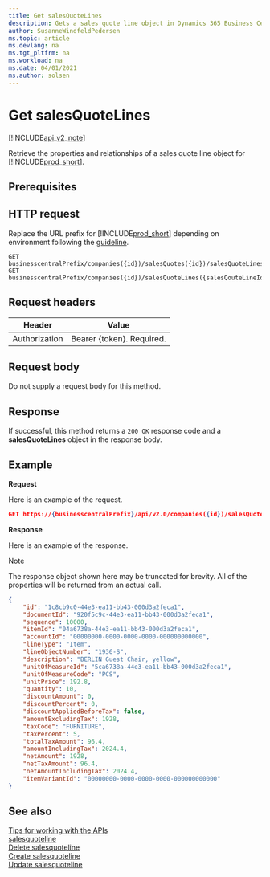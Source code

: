 ```yaml
---
title: Get salesQuoteLines  
description: Gets a sales quote line object in Dynamics 365 Business Central. 
author: SusanneWindfeldPedersen
ms.topic: article
ms.devlang: na
ms.tgt_pltfrm: na
ms.workload: na
ms.date: 04/01/2021
ms.author: solsen
---
```


# Get salesQuoteLines

[!INCLUDE[api_v2_note](../../../includes/api_v2_note.md)]

Retrieve the properties and relationships of a sales quote line object for [!INCLUDE[prod_short](../../../includes/prod_short.md)].

## Prerequisites

## HTTP request
Replace the URL prefix for [!INCLUDE[prod_short](../../../includes/prod_short.md)] depending on environment following the [guideline](../../v2.0/endpoints-apis-for-dynamics.md).

```
GET businesscentralPrefix/companies({id})/salesQuotes({id})/salesQuoteLines({salesQouteLineId})
GET businesscentralPrefix/companies({id})/salesQuoteLines({salesQouteLineId})
```

## Request headers

|Header|Value|
|------|-----|
|Authorization  |Bearer {token}. Required. |

## Request body
Do not supply a request body for this method.

## Response
If successful, this method returns a ```200 OK``` response code and a **salesQuoteLines** object in the response body.

## Example

**Request**

Here is an example of the request.
```json
GET https://{businesscentralPrefix}/api/v2.0/companies({id})/salesQuotes({id})/salesQuoteLines({salesQouteLineId})
```

**Response**

Here is an example of the response. 

> [!NOTE]  
>   The response object shown here may be truncated for brevity. All of the properties will be returned from an actual call.

```json
{
    "id": "1c8cb9c0-44e3-ea11-bb43-000d3a2feca1",
    "documentId": "920f5c9c-44e3-ea11-bb43-000d3a2feca1",
    "sequence": 10000,
    "itemId": "04a6738a-44e3-ea11-bb43-000d3a2feca1",
    "accountId": "00000000-0000-0000-0000-000000000000",
    "lineType": "Item",
    "lineObjectNumber": "1936-S",
    "description": "BERLIN Guest Chair, yellow",
    "unitOfMeasureId": "5ca6738a-44e3-ea11-bb43-000d3a2feca1",
    "unitOfMeasureCode": "PCS",
    "unitPrice": 192.8,
    "quantity": 10,
    "discountAmount": 0,
    "discountPercent": 0,
    "discountAppliedBeforeTax": false,
    "amountExcludingTax": 1928,
    "taxCode": "FURNITURE",
    "taxPercent": 5,
    "totalTaxAmount": 96.4,
    "amountIncludingTax": 2024.4,
    "netAmount": 1928,
    "netTaxAmount": 96.4,
    "netAmountIncludingTax": 2024.4,
    "itemVariantId": "00000000-0000-0000-0000-000000000000"
}
```

## See also
[Tips for working with the APIs](../../../developer/devenv-connect-apps-tips.md)    
[salesquoteline](../resources/dynamics_salesquoteline.md)    
[Delete salesquoteline](dynamics_salesquoteline_Delete.md)    
[Create salesquoteline](dynamics_salesquoteline_Create.md)    
[Update salesquoteline](dynamics_salesquoteline_Update.md)    
